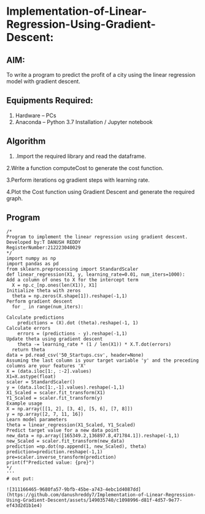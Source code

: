 # Implementation-of-Linear-Regression-Using-Gradient-Descent:

## AIM:
To write a program to predict the profit of a city using the linear regression model with gradient descent.

## Equipments Required:
1. Hardware – PCs
2. Anaconda – Python 3.7 Installation / Jupyter notebook

## Algorithm
1. .Import the required library and read the dataframe.

2.Write a function computeCost to generate the cost function.

3.Perform iterations og gradient steps with learning rate.

4.Plot the Cost function using Gradient Descent and generate the required graph.
  ## Program 
```
/*
Program to implement the linear regression using gradient descent.
Developed by:T DANUSH REDDY
RegisterNumber:212223040029  
*/
import numpy as np
import pandas as pd
from sklearn.preprocessing import StandardScaler
def linear_regression(X1, y, learning_rate=0.01, num_iters=1000):
Add a column of ones to X for the intercept term 
  X = np.c_[np.ones(len(X1)), X1]
Initialize theta with zeros
  theta = np.zeros(X.shape[1]).reshape(-1,1)
Perform gradient descent 
  for _ in range(num_iters):

Calculate predictions 
    predictions = (X).dot (theta).reshape(-1, 1)
Calculate errors
    errors = (predictions - y).reshape(-1,1)
Update theta using gradient descent 
    theta -= learning_rate * (1 / len(X1)) * X.T.dot(errors)
  return theta
data = pd.read_csv('50_Startups.csv', header=None)
Assuming the last column is your target variable 'y' and the preceding columns are your features 'X' 
X = (data.iloc[1:, :-2].values)
X1=X.astype(float)
scaler = StandardScaler()
y = (data.iloc[1:,-1].values).reshape(-1,1)
X1_Scaled = scaler.fit_transform(X1)
Y1_Scaled = scaler.fit_transform(y)
Example usage
X = np.array([[1, 2], [3, 4], [5, 6], [7, 8]])
y = np.array([2, 7, 11, 16])
Learn model parameters
theta = linear_regression(X1_Scaled, Y1_Scaled)
Predict target value for a new data point
new_data = np.array([165349.2,136897.8,471784.1]).reshape(-1,1)
new_Scaled = scaler.fit_transform(new_data)
prediction =np.dot(np.append(1, new_Scaled), theta)
prediction=prediction.reshape(-1,1)
pre=scaler.inverse_transform(prediction)
print(f"Predicted value: {pre}")
*/
'''
# out put:

![311166465-9680fa57-9bfb-45be-a743-4ebc1d4087dd](https://github.com/danushreddy7/Implementation-of-Linear-Regression-Using-Gradient-Descent/assets/149035740/c1098996-d81f-4d57-9e77-ef43d2d1b1e4)



